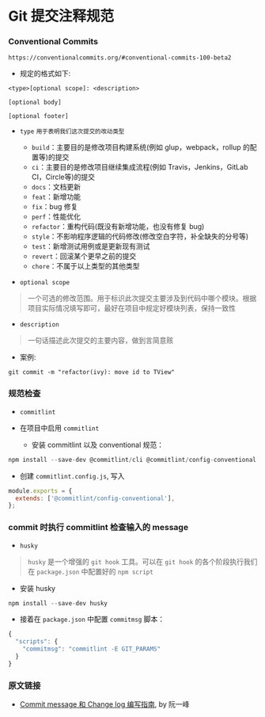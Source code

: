 # Git 提交注释规范

### Conventional Commits

`https://conventionalcommits.org/#conventional-commits-100-beta2`

- 规定的格式如下:

```text
<type>[optional scope]: <description>

[optional body]

[optional footer]
```

- `type` `用于表明我们这次提交的改动类型`
  - `build`：主要目的是修改项目构建系统(例如 glup，webpack，rollup 的配置等)的提交
  - `ci`：主要目的是修改项目继续集成流程(例如 Travis，Jenkins，GitLab CI，Circle等)的提交
  - `docs`：文档更新
  - `feat`：新增功能
  - `fix`：bug 修复
  - `perf`：性能优化
  - `refactor`：重构代码(既没有新增功能，也没有修复 bug)
  - `style`：不影响程序逻辑的代码修改(修改空白字符，补全缺失的分号等)
  - `test`：新增测试用例或是更新现有测试
  - `revert`：回滚某个更早之前的提交
  - `chore`：不属于以上类型的其他类型

- `optional scope`

> 一个可选的修改范围。用于标识此次提交主要涉及到代码中哪个模块。根据项目实际情况填写即可，最好在项目中规定好模块列表，保持一致性

- `description`

> 一句话描述此次提交的主要内容，做到言简意赅

- 案例:

```text
git commit -m "refactor(ivy): move id to TView"
```

### 规范检查

- `commitlint`

- 在项目中启用 `commitlint`
  - 安装 commitlint 以及 conventional 规范：

```js
npm install --save-dev @commitlint/cli @commitlint/config-conventional
```

- 创建 `commitlint.config.js`, 写入

```js
module.exports = {
  extends: ['@commitlint/config-conventional'],
};
```

### commit 时执行 commitlint 检查输入的 message

- `husky`

> `husky` 是一个增强的 `git hook` 工具。可以在 `git hook` 的各个阶段执行我们在 `package.json` 中配置好的 `npm script`

- 安装 husky

```js
npm install --save-dev husky
```

- 接着在 `package.json` 中配置 `commitmsg` 脚本：

```js
{
  "scripts": {
    "commitmsg": "commitlint -E GIT_PARAMS"
  }
}
```

### 原文链接

- [Commit message 和 Change log 编写指南](http://www.ruanyifeng.com/blog/2016/01/commit_message_change_log.html), by 阮一峰